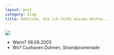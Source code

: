 ```yaml
---
layout: post
category: blog
title: Anblicke, die ich nicht missen möchte...
---
```


![](/images-blog/old-blogs/IMG_1528.JPG)

* Wann? 06.08.2003
* Wo? Cuxhaven Duhnen, Strandpromenade
